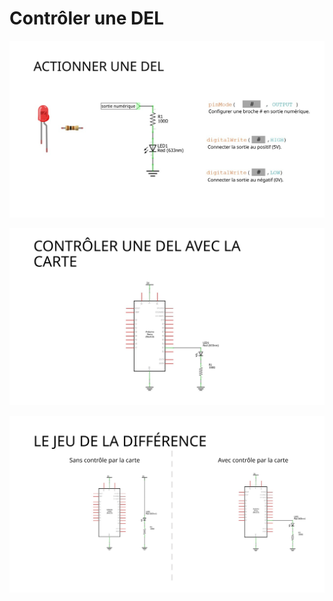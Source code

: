 # Contrôler une DEL


![...](arduino_exemple_del/Slide1.SVG)

![...](arduino_exemple_del/Slide2.SVG)

![...](arduino_exemple_del/Slide3.SVG)